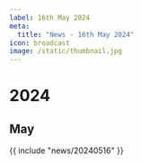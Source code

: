 ```yaml
---
label: 16th May 2024
meta:
  title: "News - 16th May 2024"
icon: broadcast
image: /static/thumbnail.jpg
---
```


# 2024
## May

{{ include "news/20240516" }}